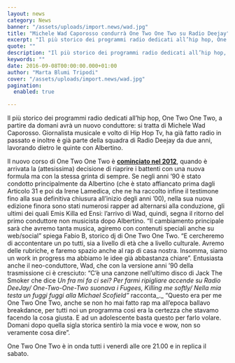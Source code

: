 ```yaml
---
layout: news
category: News
banner: "/assets/uploads/import.news/wad.jpg"
title: "Michele Wad Caporosso condurrà One Two One Two su Radio Deejay"
excerpt: "Il più storico dei programmi radio dedicati all’hip hop, One Two One Two, a partire da domani avrà un nuovo conduttore: si tratta di Michele Wad Caporosso. Giornalista musicale e volto di Hip Hop Tv, ha già fatto radio in passato e inoltre è già parte della squadra di Radio Deejay da due anni, lavorando [&hellip"
quote: ""
description: "Il più storico dei programmi radio dedicati all’hip hop, One Two One Two, a partire da domani avrà un nuovo conduttore: si tratta di Michele Wad Caporosso. Giornalista musicale e volto di Hip Hop Tv, ha già fatto radio in passato e inoltre è già parte della squadra di Radio Deejay da due anni, lavorando [&hellip"
keywords: ""
date: 2016-09-08T00:00:00.000+01:00
author: "Marta Blumi Tripodi"
cover: "/assets/uploads/import.news/wad.jpg"
pagination:
  enabled: true

---
```


Il più storico dei programmi radio dedicati all’hip hop, One Two One Two, a partire da domani avrà un nuovo conduttore: si tratta di Michele Wad Caporosso. Giornalista musicale e volto di Hip Hop Tv, ha già fatto radio in passato e inoltre è già parte della squadra di Radio Deejay da due anni, lavorando dietro le quinte con Albertino.

Il nuovo corso di One Two One Two è [**cominciato nel 2012**](https://hotmc.com/su-radio-deejay-torna-lo-storico-one-two-one-two/), quando è arrivata la (attesissima) decisione di riaprire i battenti con una nuova formula ma con la stessa grinta di sempre. Se negli anni ’90 è stato condotto principalmente da Albertino (che è stato affiancato prima dagli Articolo 31 e poi da Irene Lamedica, che ne ha raccolto infine il testimone fino alla sua definitiva chiusura all’inizio degli anni ’00), nella sua nuova edizione finora sono stati numerosi rapper ad alternarsi alla conduzione, gli ultimi dei quali Emis Killa ed Ensi: l’arrivo di Wad, quindi, segna il ritorno del primo conduttore non musicista dopo Albertino. “Il cambiamento principale sarà che avremo tanta musica, agiremo con contenuti speciali anche su web/social” spiega Fabio B, storico dj di One Two One Two. “E cercheremo di accontentare un po tutti, sia a livello di età che a livello culturale. Avremo delle rubriche, e faremo spazio anche al rap di casa nostra. Insomma, siamo un work in progress ma abbiamo le idee già abbastanza chiare”. Entusiasta anche il neo-conduttore, Wad, che con la versione anni ’90 della trasmissione ci è cresciuto: “C’è una canzone nell’ultimo disco di Jack The Smoker che dice _Un fra mi fa ci sei? Per farmi ripigliare accende su Radio DeeJay/ One-Two-One-Two suonava i Fugees, Killing me softly/ Nella mia testa un fuggi fuggi alla Michael Scofield”_ racconta_._ “Questo era per me One Two One Two, anche se non ho mai fatto rap ma all’epoca ballavo breakdance, per tutti noi un programma così era la certezza che stavamo facendo la cosa giusta. E ad un adolescente basta questo per farlo volare. Domani dopo quella sigla storica sentirò la mia voce e wow, non so veramente cosa dire”.

One Two One Two è in onda tutti i venerdì alle ore 21.00 e in replica il sabato.